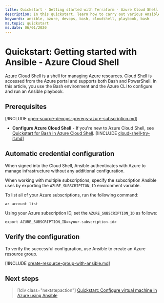```yaml
---
title: Quickstart - Getting started with Terraform - Azure Cloud Shell
description: In this quickstart, learn how to carry out various Ansible tasks with Bash in Azure Cloud Shell
keywords: ansible, azure, devops, bash, cloudshell, playbook, bash
ms.topic: quickstart
ms.date: 06/01/2020
---
```


# Quickstart: Getting started with Ansible - Azure Cloud Shell

Azure Cloud Shell is a shell for managing Azure resources. Cloud Shell is accessed from the Azure portal and supports both Bash and PowerShell. In this article, you use the Bash environment and the Azure CLI to configure and run an Ansible playbook.

## Prerequisites

[!INCLUDE [open-source-devops-prereqs-azure-subscription.md](../includes/open-source-devops-prereqs-azure-subscription.md)]
- **Configure Azure Cloud Shell** - If you're new to Azure Cloud Shell, see [Quickstart for Bash in Azure Cloud Shell](https://docs.microsoft.com/azure/cloud-shell/quickstart).
[!INCLUDE [cloud-shell-try-it.md](../includes/cloud-shell-try-it.md)]

## Automatic credential configuration

When signed into the Cloud Shell, Ansible authenticates with Azure to manage infrastructure without any additional configuration. 

When working with multiple subscriptions, specify the subscription Ansible uses by exporting the `AZURE_SUBSCRIPTION_ID` environment variable. 

To list all of your Azure subscriptions, run the following command:

```azurecli-interactive
az account list
```

Using your Azure subscription ID, set the `AZURE_SUBSCRIPTION_ID` as follows:

```console
export AZURE_SUBSCRIPTION_ID=<your-subscription-id>
```

## Verify the configuration
To verify the successful configuration, use Ansible to create an Azure resource group.

[!INCLUDE [create-resource-group-with-ansible.md](includes/ansible-snippet-create-resource-group.md)]

## Next steps

> [!div class="nextstepaction"] 
> [Quickstart: Configure virtual machine in Azure using Ansible](./vm-configure.md)